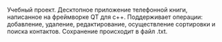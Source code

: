 Учебный проект. Десктопное приложение телефонной книги, написанное на фреймворке QT для c++. Поддерживает операции: добавление, удаление, редактирование, осуществление сортировки и поиска контактов.
Сохранение происходит в файл .txt.
